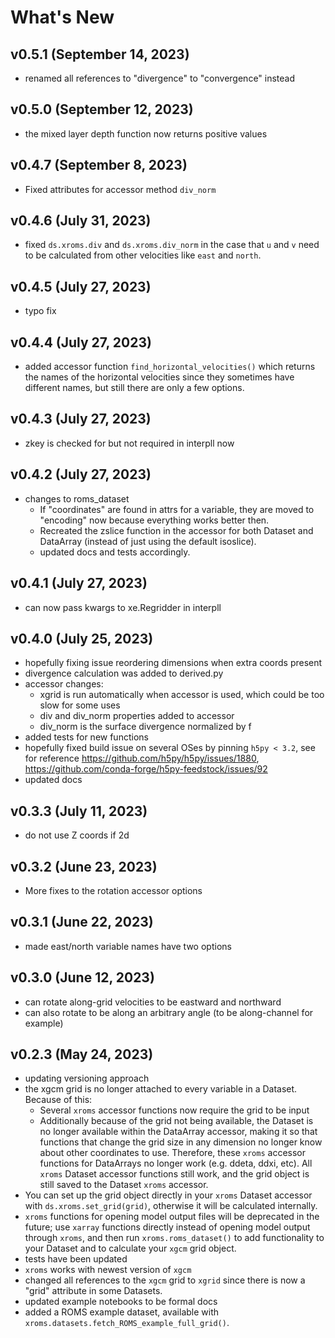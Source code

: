# What's New

## v0.5.1 (September 14, 2023)
* renamed all references to "divergence" to "convergence" instead 

## v0.5.0 (September 12, 2023)
* the mixed layer depth function now returns positive values

## v0.4.7 (September 8, 2023)
* Fixed attributes for accessor method `div_norm`

## v0.4.6 (July 31, 2023)
* fixed `ds.xroms.div` and `ds.xroms.div_norm` in the case that `u` and `v` need to be calculated from other velocities like `east` and `north`.

## v0.4.5 (July 27, 2023)
* typo fix

## v0.4.4 (July 27, 2023)
* added accessor function `find_horizontal_velocities()` which returns the names of the horizontal velocities since they sometimes have different names, but still there are only a few options.

## v0.4.3 (July 27, 2023)
* zkey is checked for but not required in interpll now

## v0.4.2 (July 27, 2023)
* changes to roms_dataset
    * If "coordinates" are found in attrs for a variable, they are moved to "encoding" now because everything works better then.
    * Recreated the zslice function in the accessor for both Dataset and DataArray (instead of just using the default isoslice).
    * updated docs and tests accordingly.

## v0.4.1 (July 27, 2023)
* can now pass kwargs to xe.Regridder in interpll

## v0.4.0 (July 25, 2023)

* hopefully fixing issue reordering dimensions when extra coords present
* divergence calculation was added to derived.py
* accessor changes:
  * xgrid is run automatically when accessor is used, which could be too slow for some uses
  * div and div_norm properties added to accessor
  * div_norm is the surface divergence normalized by f
* added tests for new functions
* hopefully fixed build issue on several OSes by pinning `h5py < 3.2`, see for reference https://github.com/h5py/h5py/issues/1880, https://github.com/conda-forge/h5py-feedstock/issues/92
* updated docs


## v0.3.3 (July 11, 2023)

* do not use Z coords if 2d


## v0.3.2 (June 23, 2023)

* More fixes to the rotation accessor options


## v0.3.1 (June 22, 2023)

* made east/north variable names have two options


## v0.3.0 (June 12, 2023)

* can rotate along-grid velocities to be eastward and northward
* can also rotate to be along an arbitrary angle (to be along-channel for example)

## v0.2.3 (May 24, 2023)

* updating versioning approach
* the xgcm grid is no longer attached to every variable in a Dataset. Because of this:
  * Several `xroms` accessor functions now require the grid to be input
  * Additionally because of the grid not being available, the Dataset is no longer available within the DataArray accessor, making it so that functions that change the grid size in any dimension no longer know about other coordinates to use. Therefore, these `xroms` accessor functions for DataArrays no longer work (e.g. ddeta, ddxi, etc). All `xroms` Dataset accessor functions still work, and the grid object is still saved to the Dataset `xroms` accessor.
* You can set up the grid object directly in your `xroms` Dataset accessor with `ds.xroms.set_grid(grid)`, otherwise it will be calculated internally.
* `xroms` functions for opening model output files will be deprecated in the future; use `xarray` functions directly instead of opening model output through `xroms`, and then run `xroms.roms_dataset()` to add functionality to your Dataset and to calculate your `xgcm` grid object.
* tests have been updated
* `xroms` works with newest version of `xgcm`
* changed all references to the `xgcm` grid to `xgrid` since there is now a "grid" attribute in some Datasets.
* updated example notebooks to be formal docs
* added a ROMS example dataset, available with `xroms.datasets.fetch_ROMS_example_full_grid()`.
